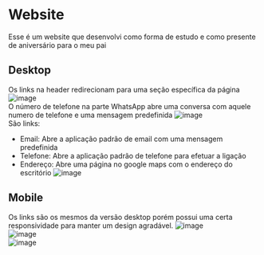 # Website
Esse é um website que desenvolvi como forma de estudo e como presente de aniversário para o meu pai
## Desktop
Os links na header redirecionam para uma seção específica da página
![image](https://user-images.githubusercontent.com/87478201/219021656-8582cd3f-11ad-4876-b963-5ea2f46ad395.png)<br>
O número de telefone na parte WhatsApp abre uma conversa com aquele numero de telefone e uma mensagem predefinida
![image](https://user-images.githubusercontent.com/87478201/219023247-ad37c50f-9857-4324-bc8c-c224f9a426da.png)<br>
São links:
- Email: Abre a aplicação padrão de email com uma mensagem predefinida
- Telefone: Abre a aplicação padrão de telefone para efetuar a ligação
- Endereço: Abre uma página no google maps com o endereço do escritório
![image](https://user-images.githubusercontent.com/87478201/219023394-be925b78-5b01-438d-9068-18a429af5740.png)


## Mobile
Os links são os mesmos da versão desktop porém possui uma certa responsividade para manter um design agradável.
![image](https://user-images.githubusercontent.com/87478201/219022171-6ffd2613-e0f1-4968-a060-6e6d3ab40acd.png)<br>
![image](https://user-images.githubusercontent.com/87478201/219022921-24d906dc-0380-4aa9-a7ba-ccf17f136fb4.png)<br>
![image](https://user-images.githubusercontent.com/87478201/219023089-f245dc6e-d638-4dc7-b14c-f94a7722b0fe.png)

